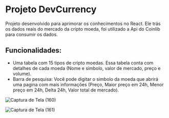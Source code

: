 # Projeto DevCurrency 

 Projeto desenvolvido para aprimorar os conhecimentos no React.
 Ele trás os dados reais do mercado da cripto moeda, foi utilizado a Api do Coinlib para consumir os dados.

## Funcionalidades:
- Uma tabela com 15 tipos de cripto moedas. Essa tabela conta com detalhes de cada moeda (Nome e simbolo, valor de mercado, preço e volume).
- Barra de pesquisa: Você pode digitar o simbolo da moeda que abrirá uma pagina com mais informações (Preço, Maior preço em 24h, Menor preço em 24h, Delta 24h, Valor total de mercado).

  


![Captura de Tela (160)](https://github.com/Denis-moreira98/projeto_criptomoedas/assets/72985107/9873ce3e-12f5-4a6f-b0c9-e844763851ec)

![Captura de Tela (161)](https://github.com/Denis-moreira98/projeto_criptomoedas/assets/72985107/f4acb62e-fc8a-4e0f-beed-9c39b7d703f1)







